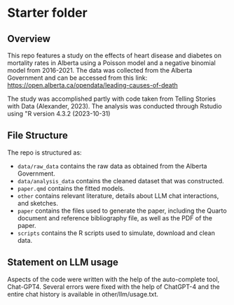 # Starter folder

## Overview

This repo features a study on the effects of heart disease and diabetes on mortality rates in Alberta using a Poisson model and a negative binomial model from 2016-2021. The data was collected from the Alberta Government and can be accessed from this link: https://open.alberta.ca/opendata/leading-causes-of-death

The study was accomplished partly with code taken from Telling Stories with Data (Alexander, 2023). The analysis was conducted through Rstudio using "R version 4.3.2 (2023-10-31)


## File Structure

The repo is structured as:

-   `data/raw_data` contains the raw data as obtained from the Alberta Government.
-   `data/analysis_data` contains the cleaned dataset that was constructed.
-   `paper.qmd` contains the fitted models. 
-   `other` contains relevant literature, details about LLM chat interactions, and sketches.
-   `paper` contains the files used to generate the paper, including the Quarto document and reference bibliography file, as well as the PDF of the paper. 
-   `scripts` contains the R scripts used to simulate, download and clean data.


## Statement on LLM usage

Aspects of the code were written with the help of the auto-complete tool, Chat-GPT4. Several errors were fixed with the help of ChatGPT-4 and the entire chat history is available in other/llm/usage.txt.
